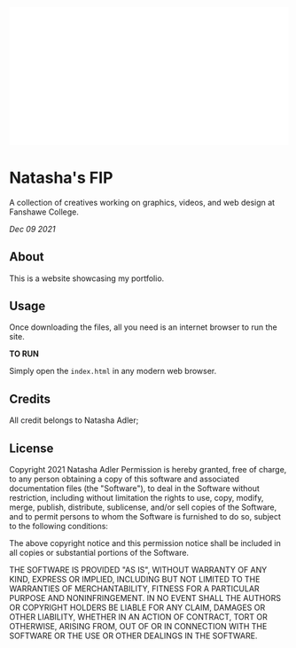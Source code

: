 ![header image](/images/logo.svg "MIKITO")

# Natasha's FIP
A collection of creatives working on graphics, videos, and web design at Fanshawe College.

*Dec 09 2021*

## About
This is a website showcasing my portfolio.

## Usage
Once downloading the files, all you need is an internet browser to run the site.

**TO RUN**

Simply open the `index.html` in any modern web browser.

## Credits
All credit belongs to Natasha Adler;

## License

Copyright 2021 Natasha Adler
Permission is hereby granted, free of charge, to any person obtaining a copy of this software and associated documentation files (the "Software"), to deal in the Software without restriction, including without limitation the rights to use, copy, modify, merge, publish, distribute, sublicense, and/or sell copies of the Software, and to permit persons to whom the Software is furnished to do so, subject to the following conditions:

The above copyright notice and this permission notice shall be included in all copies or substantial portions of the Software.

THE SOFTWARE IS PROVIDED "AS IS", WITHOUT WARRANTY OF ANY KIND, EXPRESS OR IMPLIED, INCLUDING BUT NOT LIMITED TO THE WARRANTIES OF MERCHANTABILITY, FITNESS FOR A PARTICULAR PURPOSE AND NONINFRINGEMENT. IN NO EVENT SHALL THE AUTHORS OR COPYRIGHT HOLDERS BE LIABLE FOR ANY CLAIM, DAMAGES OR OTHER LIABILITY, WHETHER IN AN ACTION OF CONTRACT, TORT OR OTHERWISE, ARISING FROM, OUT OF OR IN CONNECTION WITH THE SOFTWARE OR THE USE OR OTHER DEALINGS IN THE SOFTWARE.